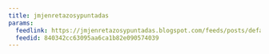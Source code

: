 ```yaml
---
title: jmjenretazosypuntadas
params:
  feedlink: https://jmjenretazosypuntadas.blogspot.com/feeds/posts/default
  feedid: 840342cc63095aa6ca1b82e090574039
---
```

